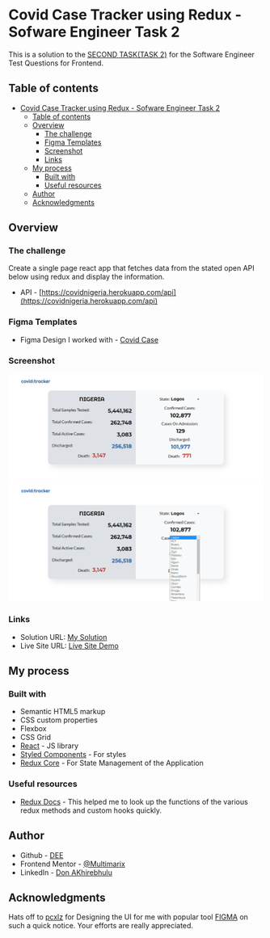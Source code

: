 # Covid Case Tracker using Redux - Sofware Engineer Task 2

This is a solution to the [SECOND TASK(TASK 2)](https://docs.google.com/document/d/1R1tnvH2jkCFF1XHqzBLoE9D6ylUgCcdSVJom2gl5d1A/edit) for the Software Engineer Test Questions for Frontend.

## Table of contents

- [Covid Case Tracker using Redux - Sofware Engineer Task 2](#covid-case-tracker-using-redux---sofware-engineer-task-2)
  - [Table of contents](#table-of-contents)
  - [Overview](#overview)
    - [The challenge](#the-challenge)
    - [Figma Templates](#figma-templates)
    - [Screenshot](#screenshot)
    - [Links](#links)
  - [My process](#my-process)
    - [Built with](#built-with)
    - [Useful resources](#useful-resources)
  - [Author](#author)
  - [Acknowledgments](#acknowledgments)

## Overview

### The challenge

Create a single page react app that fetches data from the stated open API below using redux and display the information.

- API - [https://covidnigeria.herokuapp.com/api](https://covidnigeria.herokuapp.com/api)

### Figma Templates

- Figma Design I worked with - [Covid Case](https://www.figma.com/file/vXaakFsJdpp9ewj3JivJ2M/covid-case-tracker?node-id=0%3A1)

### Screenshot

![HOME](./src/home.png)
![ACTIVE STATE](./src/active1.png)

### Links

- Solution URL: [My Solution](https://github.com/Multimarix/covid-case-tracker)
- Live Site URL: [Live Site Demo](https://covid-case-demo.netlify.app/)

## My process

### Built with

- Semantic HTML5 markup
- CSS custom properties
- Flexbox
- CSS Grid
- [React](https://reactjs.org/) - JS library
- [Styled Components](https://styled-components.com/) - For styles
- [Redux Core](https://redux.js.org/) - For State Management of the Application

### Useful resources

- [Redux Docs](https://redux.js.org/introduction/getting-started) - This helped me to look up the functions of the various redux methods and custom hooks quickly.

## Author

- Github - [DEE](https://www.your-site.com)
- Frontend Mentor - [@Multimarix](https://www.frontendmentor.io/profile/Multimarix)
- LinkedIn - [Don AKhirebhulu](https://www.linkedin.com/in/don-akhirebhulu-675082242/)

## Acknowledgments

Hats off to [pcxlz](https://github.com/pcxlz) for Designing the UI for me with popular tool [FIGMA](https://www.figma.com/) on such a quick notice. Your efforts are really appreciated.
